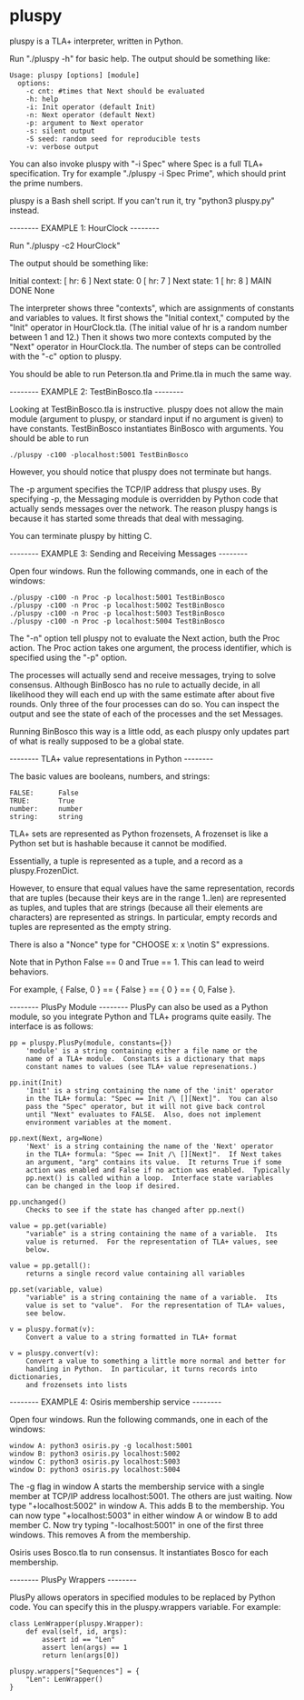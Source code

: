 # pluspy

pluspy is a TLA+ interpreter, written in Python.

Run "./pluspy -h" for basic help.  The output should be something like:

	Usage: pluspy [options] [module]
	  options: 
		-c cnt: #times that Next should be evaluated
		-h: help
		-i: Init operator (default Init)
		-n: Next operator (default Next)
		-p: argument to Next operator
		-s: silent output
        -S seed: random seed for reproducible tests
		-v: verbose output

You can also invoke pluspy with "-i Spec" where Spec is a full TLA+
specification.  Try for example "./pluspy -i Spec Prime", which
should print the prime numbers.

pluspy is a Bash shell script.  If you can't run it, try "python3 pluspy.py"
instead.

-------- EXAMPLE 1: HourClock --------

Run "./pluspy -c2 HourClock"

The output should be something like:

Initial context: [ hr: 6 ]
Next state: 0 [ hr: 7 ]
Next state: 1 [ hr: 8 ]
MAIN DONE None

The interpreter shows three "contexts", which are assignments of
constants and variables to values.  It first shows the "Initial
context," computed by the "Init" operator in HourClock.tla.  (The
initial value of hr is a random number between 1 and 12.)  Then it
shows two more contexts computed by the "Next" operator in
HourClock.tla.  The number of steps can be controlled with the "-c"
option to pluspy.

You should be able to run Peterson.tla and Prime.tla in much the
same way.

-------- EXAMPLE 2: TestBinBosco.tla --------

Looking at TestBinBosco.tla is instructive.  pluspy does not allow
the main module (argument to pluspy, or standard input if no argument
is given) to have constants.  TestBinBosco instantiates BinBosco
with arguments.  You should be able to run

    ./pluspy -c100 -plocalhost:5001 TestBinBosco

However, you should notice that pluspy does not terminate but hangs.

The -p argument specifies the TCP/IP address that pluspy uses.  By
specifying -p, the Messaging module is overridden by Python code that
actually sends messages over the network.  The reason pluspy hangs is
because it has started some threads that deal with messaging.

You can terminate pluspy by hitting <control>C.

-------- EXAMPLE 3: Sending and Receiving Messages --------

Open four windows.  Run the following commands, one in each of the windows:

	./pluspy -c100 -n Proc -p localhost:5001 TestBinBosco
	./pluspy -c100 -n Proc -p localhost:5002 TestBinBosco
	./pluspy -c100 -n Proc -p localhost:5003 TestBinBosco
	./pluspy -c100 -n Proc -p localhost:5004 TestBinBosco

The "-n" option tell pluspy not to evaluate the Next action, buth the
Proc action.  The Proc action takes one argument, the process identifier,
which is specified using the "-p" option.

The processes will actually send and receive messages, trying to solve
consensus.  Although BinBosco has no rule to actually decide, in all
likelihood they will each end up with the same estimate after about five
rounds.  Only three of the four processes can do so.  You can inspect
the output and see the state of each of the processes and the set Messages.

Running BinBosco this way is a little odd, as each pluspy only updates
part of what is really supposed to be a global state.

-------- TLA+ value representations in Python --------

The basic values are booleans, numbers, and strings:

	FALSE:		False
	TRUE:		True
	number:		number
    string:     string

TLA+ sets are represented as Python frozensets,  A frozenset is like
a Python set but is hashable because it cannot be modified.

Essentially, a tuple is represented as a tuple, and a record as a
pluspy.FrozenDict.

However, to ensure that equal values have the same representation,
records that are tuples (because their keys are in the range 1..len)
are represented as tuples, and tuples that are strings (because all
their elements are characters) are represented as strings.  In
particular, empty records and tuples are represented as the empty
string.

There is also a "Nonce" type for "CHOOSE x: x \notin S" expressions.

Note that in Python False == 0 and True == 1.  This can lead to
weird behaviors.

For example, { False, 0 } == { False } == { 0 } == { 0, False }.

-------- PlusPy Module --------
PlusPy can also be used as a Python module, so you integrate Python and
TLA+ programs quite easily.  The interface is as follows:

	pp = pluspy.PlusPy(module, constants={})
		'module' is a string containing either a file name or the
		name of a TLA+ module.  Constants is a dictionary that maps
        constant names to values (see TLA+ value represenations.)

    pp.init(Init)
		'Init' is a string containing the name of the 'init' operator
		in the TLA+ formula: "Spec == Init /\ [][Next]".  You can also
        pass the "Spec" operator, but it will not give back control
        until "Next" evaluates to FALSE.  Also, does not implement
        environment variables at the moment.

	pp.next(Next, arg=None)
		'Next' is a string containing the name of the 'Next' operator
		in the TLA+ formula: "Spec == Init /\ [][Next]".  If Next takes
		an argument, "arg" contains its value.  It returns True if some
        action was enabled and False if no action was enabled.  Typically
        pp.next() is called within a loop.  Interface state variables
        can be changed in the loop if desired.

    pp.unchanged()
        Checks to see if the state has changed after pp.next()

	value = pp.get(variable)
		"variable" is a string containing the name of a variable.  Its
		value is returned.  For the representation of TLA+ values, see
		below.

	value = pp.getall():
		returns a single record value containing all variables

	pp.set(variable, value)
		"variable" is a string containing the name of a variable.  Its
		value is set to "value".  For the representation of TLA+ values,
		see below.

    v = pluspy.format(v):
        Convert a value to a string formatted in TLA+ format

    v = pluspy.convert(v):
        Convert a value to something a little more normal and better for
        handling in Python.  In particular, it turns records into dictionaries,
        and frozensets into lists

-------- EXAMPLE 4: Osiris membership service --------

Open four windows.  Run the following commands, one in each of the windows:

	window A: python3 osiris.py -g localhost:5001
	window B: python3 osiris.py localhost:5002
	window C: python3 osiris.py localhost:5003
	window D: python3 osiris.py localhost:5004

The -g flag in window A starts the membership service with a single member
at TCP/IP address localhost:5001.  The others are just waiting.  Now type
"+localhost:5002" in window A.  This adds B to the membership.  You can
now type "+localhost:5003" in either window A or window B to add member C.
Now try typing "-localhost:5001" in one of the first three windows.  This
removes A from the membership.

Osiris uses Bosco.tla to run consensus.  It instantiates Bosco for each
membership.

-------- PlusPy Wrappers --------

PlusPy allows operators in specified modules to be replaced by Python
code.  You can specify this in the pluspy.wrappers variable.  For example:

    class LenWrapper(pluspy.Wrapper):
        def eval(self, id, args):
            assert id == "Len"
            assert len(args) == 1
            return len(args[0])

    pluspy.wrappers["Sequences"] = {
        "Len": LenWrapper()
    }
